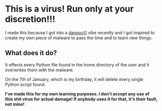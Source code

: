 # This is a virus! Run only at your discretion!!!

I made this because I got into a [danooct1](https://www.youtube.com/@danooct1) vibe recently and I got inspired to create my own piece of malware to pass the time and to learn new things.

## What does it do?

It effects every Python file found in the home directory of the user and it overwrites them with the malware.

On the 7th of January, which is my birthday, it will delete every single Python script found.

**I've made this for my own learning purposes. I don't accept any use of this shit virus for actual damage! If anybody uses it for that, it's their fault, not mine!**
